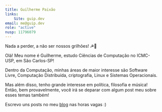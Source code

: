 ```yaml
---
title: Guilherme Paixão
links:
    Site: guip.dev
email: me@guip.dev
role: "active"
nusp: 11796079
---
```


Nada a perder, a não ser nossos grilhões! ☭🚩

Olá! Meu nome é Guilherme, estudo Ciências de Computação no ICMC-USP, em São Carlos-SP!

Dentro da Computação, minhas áreas de maior interesse são Software Livre, Computação Distribuída, criptografia, Linux e Sistemas Operacionais.

Mas além disso, tenho grande interesse em política, filosofia e música! Então, bem provavelmente, você irá se deparar com algum post meu sobre esses temas também!

Escrevo uns posts no meu [blog](https://guip.dev/blog) nas horas vagas :)
